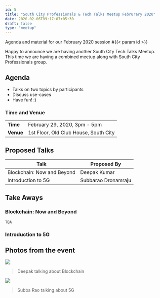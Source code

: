 ```yaml
---
id: 5
title: "South City Professionals & Tech Talks Meetup Februrary 2020"
date: 2020-02-06T09:17:07+05:30
draft: false
type: "meetup"
---
```


Agenda and material for our February 2020 session #{{< param id >}}

Happy to announce we are having another South City Tech Talks Meetup. This time we are having a combined meetup along with South City Professionals group.

<!--more-->

## Agenda

* Talks on two topics by participants
* Discuss use-cases
* Have fun! :)

### Time and Venue

|           |                              |
| --------- | ---------------------------- |
| **Time**  | February 29, 2020, 3pm - 5pm |
| **Venue** | 1st Floor, Old Club House, South City                        |

## Proposed Talks

| Talk                       | Proposed By         |
| -------------------------- | ------------------- |
| Blockchain: Now and Beyond | Deepak Kumar        |
| Introduction to 5G         | Subbarao Dronamraju |

## Take Aways

### Blockchain: Now and Beyond

```
TBA
```

### Introduction to 5G

<script async class="speakerdeck-embed" data-id="62d836e812d54b5ca801aad5e88d5237" data-ratio="1.77777777777778" src="//speakerdeck.com/assets/embed.js"></script>

## Photos from the event

![](/pictures/feb2020-meetup/IMG_20200229_164711.jpg)

> Deepak talking about Blockchain

![](/pictures/feb2020-meetup/IMG_20200229_164710.jpg)

> Subba Rao talking about 5G